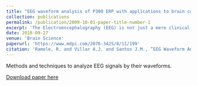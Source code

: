 ```yaml
---
title: "EEG waveform analysis of P300 ERP with applications to brain computer interfaces"
collection: publications
permalink: /publication/2009-10-01-paper-title-number-1
excerpt: 'The Electroencephalography (EEG) is not just a mere clinical tool anymore. It has become the de-facto mobile, portable, non-invasive brain imaging sensor to harness brain information in real time. It is now being used to translate or decode brain signals, to diagnose diseases or to implement Brain Computer Interface (BCI) devices. The automatic decoding is mainly implemented by using quantitative algorithms to detect the cloaked information buried in the signal. However, clinical EEG is based intensively on waveforms and the structure of signal plots. Hence, the purpose of this work is to establish a bridge to fill this gap by reviewing and describing the procedures that have been used to detect patterns in the electroencephalographic waveforms, benchmarking them on a controlled pseudo-real dataset of a P300-Based BCI Speller and verifying their performance on a public dataset of a BCI Competition.'
date: 2018-09-27
venue: 'Brain Science'
paperurl: 'https://www.mdpi.com/2076-3425/8/11/199'
citation: 'Ramele, R. and Villar A.J. and Santos J.M., ”EEG Waveform Analysis of P300 ERP with applications to Brain Computer Interfaces”, MDPI Brain Sciences Journal, Special Issue:”Brain-Computer Interfaces for Human Augmentation”,2018, 8(11), 199.'
---
```

Methods and techniques to analyze EEG signals by their waveforms.

[Download paper here](https://www.mdpi.com/2076-3425/8/11/199)


